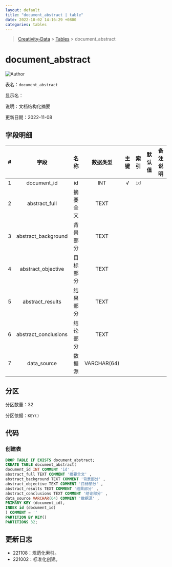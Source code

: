 ```yaml
---
layout: default
title: "document_abstract | table"
date: 2022-10-02 14:16:29 +0800
categories: tables
---
```


> [Creativity-Data](/Creativity) > [Tables](/Creativity/tables) > document_abstract

# document_abstract

![Author](https://img.shields.io/badge/Author-MarioZZJ-blue)

表名：`document_abstract`

显示名：

说明：文档结构化摘要

更新日期：2022-11-08

## 字段明细

| **#** |       **字段**       | **名称** | **数据类型** | **主键** | **索引** | **默认值** | **备注说明** |
| :---: | :------------------: | :------: | :----------: | :------: | :------: | :--------: | :----------: |
|   1   |     document_id      |    id    |     INT      |    √     | `id`     |            |              |
|   2   |    abstract_full     | 摘要全文 |     TEXT     |          |          |            |              |
|   3   | abstract_background  | 背景部分 |     TEXT     |          |          |            |              |
|   4   |  abstract_objective  | 目标部分 |     TEXT     |          |          |            |              |
|   5   |   abstract_results   | 结果部分 |     TEXT     |          |          |            |              |
|   6   | abstract_conclusions | 结论部分 |     TEXT     |          |          |            |              |
|   7   |     data_source      |  数据源  | VARCHAR(64) |          |          |            |              |

## 分区

分区数量：32

分区依据：`KEY()`

## 代码

### 创建表

```SQL
DROP TABLE IF EXISTS document_abstract;
CREATE TABLE document_abstract(
document_id INT COMMENT 'id' ,
abstract_full TEXT COMMENT '摘要全文' ,
abstract_background TEXT COMMENT '背景部分' ,
abstract_objective TEXT COMMENT '目标部分' ,
abstract_results TEXT COMMENT '结果部分' ,
abstract_conclusions TEXT COMMENT '结论部分' ,
data_source VARCHAR(64) COMMENT '数据源' ,
PRIMARY KEY (document_id),
INDEX id (document_id)
) COMMENT = ''
PARTITION BY KEY()
PARTITIONS 32;
```

## 更新日志

* 221108：规范化索引。
* 221002：标准化创建。
